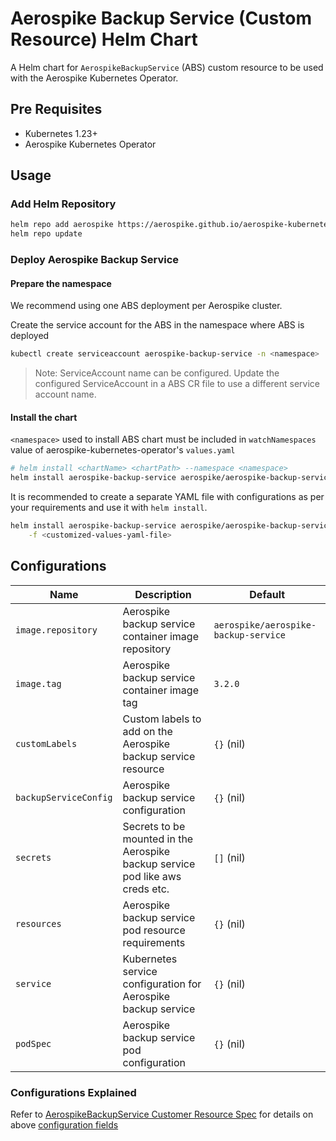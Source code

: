 # Aerospike Backup Service (Custom Resource) Helm Chart

A Helm chart for `AerospikeBackupService` (ABS) custom resource to be used with the Aerospike Kubernetes Operator.

## Pre Requisites

- Kubernetes 1.23+
- Aerospike Kubernetes Operator

## Usage

### Add Helm Repository

```sh
helm repo add aerospike https://aerospike.github.io/aerospike-kubernetes-enterprise
helm repo update
```

### Deploy Aerospike Backup Service

#### Prepare the namespace

We recommend using one ABS deployment per Aerospike cluster.

Create the service account for the ABS in the namespace where ABS is deployed

```sh
kubectl create serviceaccount aerospike-backup-service -n <namespace>
```

> Note: ServiceAccount name can be configured. Update the configured ServiceAccount in a ABS CR file to use a different service account name.

#### Install the chart

`<namespace>` used to install ABS chart must be included in `watchNamespaces` value of
aerospike-kubernetes-operator's `values.yaml`

```sh
# helm install <chartName> <chartPath> --namespace <namespace>
helm install aerospike-backup-service aerospike/aerospike-backup-service
```

It is recommended to create a separate YAML file with configurations as per your requirements and use it
with `helm install`.

```sh
helm install aerospike-backup-service aerospike/aerospike-backup-service \
    -f <customized-values-yaml-file>
```

## Configurations

| Name                  | Description                                                                   | Default                              |
|-----------------------|-------------------------------------------------------------------------------|--------------------------------------|
| `image.repository`    | Aerospike backup service container image repository                           | `aerospike/aerospike-backup-service` |
| `image.tag`           | Aerospike backup service container image tag                                  | `3.2.0`                              |
| `customLabels`        | Custom labels to add on the Aerospike backup service resource                 | `{}` (nil)                           |
| `backupServiceConfig` | Aerospike backup service configuration                                        | `{}` (nil)                           |
| `secrets`             | Secrets to be mounted in the Aerospike backup service pod like aws creds etc. | `[]` (nil)                           |
| `resources`           | Aerospike backup service pod resource requirements                            | `{}` (nil)                           |
| `service`             | Kubernetes service configuration for Aerospike backup service                 | `{}` (nil)                           |
| `podSpec`             | Aerospike backup service pod configuration                                    | `{}` (nil)                           |

### Configurations Explained
Refer
to [AerospikeBackupService Customer Resource Spec](https://aerospike.com/docs/cloud/kubernetes/operator/backup-and-restore/backup-service-configuration#spec)
for details on above [configuration fields](#Configurations)
